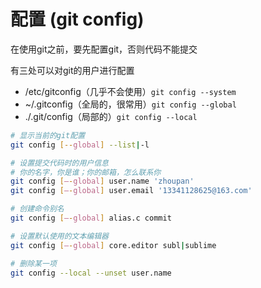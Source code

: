 # 配置 (git config)
在使用git之前，要先配置git，否则代码不能提交

有三处可以对git的用户进行配置
* /etc/gitconfig（几乎不会使用）`git config --system`
* ~/.gitconfig（全局的，很常用）`git config --global`
* ./.git/config（局部的）`git config --local`

```bash
# 显示当前的git配置
git config [--global] --list|-l

# 设置提交代码时的用户信息
# 你的名字，你是谁；你的邮箱，怎么联系你
git config [—-global] user.name 'zhoupan'
git config [—-global] user.email '13341128625@163.com'

# 创建命令别名
git config [—-global] alias.c commit

# 设置默认使用的文本编辑器
git config [—-global] core.editor subl|sublime

# 删除某一项
git config --local --unset user.name
```
